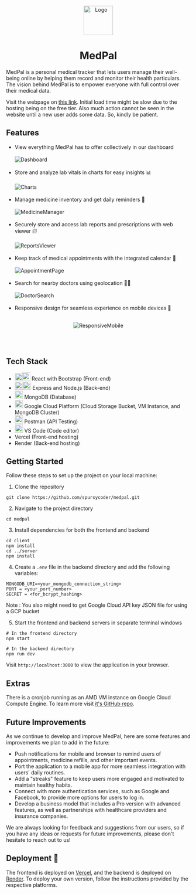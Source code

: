 <!-- PROJECT LOGO -->
<br />
<div align="center">
  <a href="https://med-pal.vercel.app">
    <img src="https://ik.imagekit.io/spursy/MedPal/apple-touch-icon.png?updatedAt=1681674938894" alt="Logo" width="80" height="80">
  </a>
  <h1 align="center">MedPal</h3>
</div>



MedPal is a personal medical tracker that lets users manage their well-being online by helping them record and monitor their health particulars. The vision behind MedPal is to empower everyone with full control over their medical data.

Visit the webpage on <a href="https://med-pal.vercel.app">this link</a>. Initial load time might be slow due to the hosting being on the free tier. Also much action cannot be seen in the website until a new user adds some data. So, kindly be patient. 

## Features

- View everything MedPal has to offer collectively in our dashboard<br/><br/>
<img src="https://ik.imagekit.io/spursy/MedPal/Github_Readme/MainDashboard.png?updatedAt=1682356243714" alt="Dashboard"/><br/><br/>
- Store and analyze lab vitals in charts for easy insights 📊<br/><br/>
<img src="https://ik.imagekit.io/spursy/MedPal/Github_Readme/Charts.png?updatedAt=1682356243168" alt="Charts"/><br/><br/>
- Manage medicine inventory and get daily reminders 💊<br/><br/>
<img src="https://ik.imagekit.io/spursy/MedPal/Github_Readme/MedicineManager.png?updatedAt=1682356243236" alt="MedicineManager"/><br/><br/>
- Securely store and access lab reports and prescriptions with web viewer 🗊<br/><br/>
<img src="https://ik.imagekit.io/spursy/MedPal/Github_Readme/ReportsViewer.png?updatedAt=1682356243712" alt="ReportsViewer"/><br/><br/>
- Keep track of medical appointments with the integrated calendar 📅<br/><br/>
<img src="https://ik.imagekit.io/spursy/MedPal/Github_Readme/AppointmentPage.png?updatedAt=1682356243491" alt="AppointmentPage"/><br/><br/>
- Search for nearby doctors using geolocation 👨‍⚕️<br/><br/>
<img src="https://ik.imagekit.io/spursy/MedPal/Github_Readme/DoctorSearch.png?updatedAt=1682356243220" alt="DoctorSearch"/><br/><br/>
- Responsive design for seamless experience on mobile devices 📱<br/><br/>
<p align="center"><img src="https://ik.imagekit.io/spursy/MedPal/Github_Readme/ResponsiveMobile.jpg?updatedAt=1682356243154" alt="ResponsiveMobile"/></p><br/><br/>

## Tech Stack

- <img height="20" src="https://user-images.githubusercontent.com/25181517/183897015-94a058a6-b86e-4e42-a37f-bf92061753e5.png" alt="React" title="React" /><img height="22" src="https://user-images.githubusercontent.com/25181517/183898054-b3d693d4-dafb-4808-a509-bab54cf5de34.png" alt="Bootstrap" title="Bootstrap" /> React with Bootstrap (Front-end)
- <img height="22" src="https://user-images.githubusercontent.com/25181517/183568594-85e280a7-0d7e-4d1a-9028-c8c2209e073c.png" alt="Node.js" title="Node.js" /><img height="22" src="https://user-images.githubusercontent.com/25181517/183859966-a3462d8d-1bc7-4880-b353-e2cbed900ed6.png" alt="Express" title="Express" /> Express and Node.js (Back-end)
- <img height="22" src="https://user-images.githubusercontent.com/25181517/182884177-d48a8579-2cd0-447a-b9a6-ffc7cb02560e.png" alt="mongoDB" title="mongoDB" /> MongoDB (Database)
- <img height="22" src="https://user-images.githubusercontent.com/25181517/183911547-990692bc-8411-4878-99a0-43506cdb69cf.png" alt="GCP" title="GCP" /> Google Cloud Platform (Cloud Storage Bucket, VM Instance, and MongoDB Cluster)
- <img height="22" src="https://user-images.githubusercontent.com/25181517/192109061-e138ca71-337c-4019-8d42-4792fdaa7128.png" alt="Postman" title="Postman" /> Postman (API Testing)
- <img height="22" src="https://user-images.githubusercontent.com/25181517/192108891-d86b6220-e232-423a-bf5f-90903e6887c3.png" alt="Visual Studio Code" title="Visual Studio Code" /> VS Code (Code editor)
- Vercel (Front-end hosting)
- Render (Back-end hosting)

## Getting Started

Follow these steps to set up the project on your local machine:

1. Clone the repository

```
git clone https://github.com/spursycoder/medpal.git
```

2. Navigate to the project directory

```
cd medpal
```

3. Install dependencies for both the frontend and backend

```
cd client
npm install
cd ../server
npm install
```

4. Create a `.env` file in the backend directory and add the following variables:

```
MONGODB_URI=<your_mongodb_connection_string>
PORT = <your_port_number>
SECRET = <for_bcrypt_hashing>
```

Note : You also might need to get Google Cloud API key JSON file for using a GCP bucket

5. Start the frontend and backend servers in separate terminal windows

```
# In the frontend directory
npm start

# In the backend directory
npm run dev
```

Visit `http://localhost:3000` to view the application in your browser.

## Extras

There is a cronjob running as an AMD VM instance on Google Cloud Compute Engine. To learn more visit [it's GitHub repo](https://github.com/).

## Future Improvements
As we continue to develop and improve MedPal, here are some features and improvements we plan to add in the future:
- Push notifications for mobile and browser to remind users of appointments, medicine refills, and other important events.
- Port the application to a mobile app for more seamless integration with users' daily routines.
- Add a "streaks" feature to keep users more engaged and motivated to maintain healthy habits.
- Connect with more authentication services, such as Google and Facebook, to provide more options for users to log in.
- Develop a business model that includes a Pro version with advanced features, as well as partnerships with healthcare providers and insurance companies.

We are always looking for feedback and suggestions from our users, so if you have any ideas or requests for future improvements, please don't hesitate to reach out to us!

## Deployment 🔗

The frontend is deployed on [Vercel](https://med-pal.vercel.app), and the backend is deployed on [Render](https://medpal-backend.onrender.com/api). To deploy your own version, follow the instructions provided by the respective platforms.





